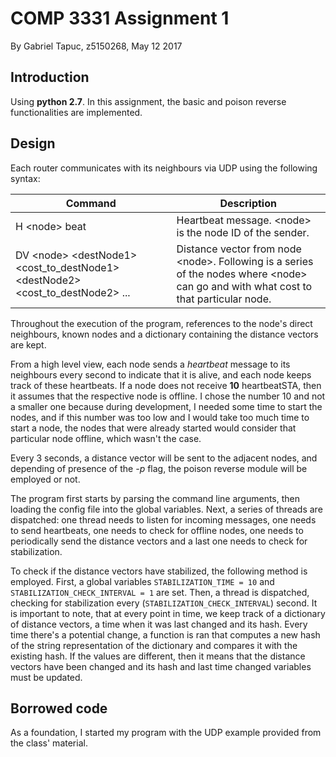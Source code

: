 # COMP 3331 Assignment 1

By Gabriel Tapuc, z5150268, May 12 2017

## Introduction

Using **python 2.7**. In this assignment, the basic and poison reverse functionalities are implemented.

## Design

Each router communicates with its neighbours via UDP using the following syntax:

Command	| Description
-------	| -----------
H \<node> beat	| Heartbeat message. \<node> is the node ID of the sender.
DV \<node> \<destNode1> \<cost\_to\_destNode1> \<destNode2> \<cost\_to\_destNode2> ...	| Distance vector from node \<node>. Following is a series of the nodes where \<node> can go and with what cost to that particular node.

Throughout the execution of the program, references to the node's direct neighbours, known nodes and a dictionary containing the distance vectors are kept.

From a high level view, each node sends a *heartbeat* message to its neighbours every second to indicate that it is alive, and each node keeps track of these heartbeats. If a node does not receive **10** heartbeatSTA, then it assumes that the respective node is offline. I chose the number 10 and not a smaller one because during development, I needed some time to start the nodes, and if this number was too low and I would take too much time to start a node, the nodes that were already started would consider that particular node offline, which wasn't the case.

Every 3 seconds, a distance vector will be sent to the adjacent nodes, and depending of presence of the *-p* flag, the poison reverse module will be employed or not.

The program first starts by parsing the command line arguments, then loading the config file into the global variables. Next, a series of threads are dispatched: one thread needs to listen for incoming messages, one needs to send heartbeats, one needs to check for offline nodes, one needs to periodically send the distance vectors and a last one needs to check for stabilization.

To check if the distance vectors have stabilized, the following method is employed. First, a global variables `STABILIZATION_TIME = 10` and `STABILIZATION_CHECK_INTERVAL = 1` are set. Then, a thread is dispatched, checking for stabilization every (`STABILIZATION_CHECK_INTERVAL`) second. It is important to note, that at every point in time, we keep track of a dictionary of distance vectors, a time when it was last changed and its hash. Every time there's a potential change, a function is ran that computes a new hash of the string representation of the dictionary and compares it with the existing hash. If the values are different, then it means that the distance vectors have been changed and its hash and last time changed variables must be updated.

## Borrowed code

As a foundation, I started my program with the UDP example provided from the class' material.

